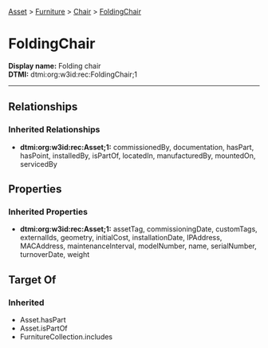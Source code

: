 [Asset](../../Asset.md) > [Furniture](../Furniture.md) > [Chair](Chair.md) > [FoldingChair](.)
# FoldingChair

**Display name:** Folding chair<br />
**DTMI:** dtmi:org:w3id:rec:FoldingChair;1

---
## Relationships
### Inherited Relationships
* **dtmi:org:w3id:rec:Asset;1:** commissionedBy, documentation, hasPart, hasPoint, installedBy, isPartOf, locatedIn, manufacturedBy, mountedOn, servicedBy
## Properties
### Inherited Properties
* **dtmi:org:w3id:rec:Asset;1:** assetTag, commissioningDate, customTags, externalIds, geometry, initialCost, installationDate, IPAddress, MACAddress, maintenanceInterval, modelNumber, name, serialNumber, turnoverDate, weight
## Target Of
### Inherited
* Asset.hasPart
* Asset.isPartOf
* FurnitureCollection.includes

